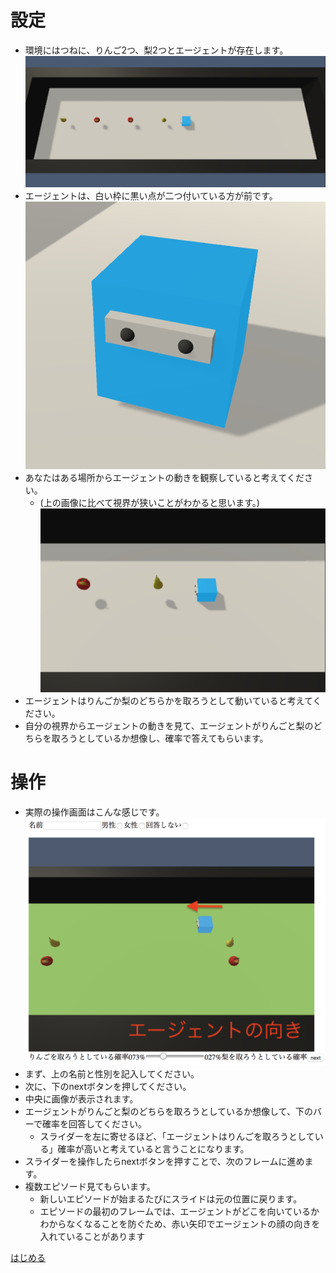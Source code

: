 # 設定
- 環境にはつねに、りんご2つ、梨2つとエージェントが存在します。
![環境全体](imgs/whole.png)
- エージェントは、白い枠に黒い点が二つ付いている方が前です。
![エージェント](imgs/agent.png)
- あなたはある場所からエージェントの動きを観察していると考えてください。
  - (上の画像に比べて視界が狭いことがわかると思います。)
![あなたの視界](imgs/human-perspective.png)
- エージェントはりんごか梨のどちらかを取ろうとして動いていると考えてください。
- 自分の視界からエージェントの動きを見て、エージェントがりんごと梨のどちらを取ろうとしているか想像し、確率で答えてもらいます。

# 操作
- 実際の操作画面はこんな感じです。
![操作画面](imgs/zentai.png)
- まず、上の名前と性別を記入してください。
- 次に、下のnextボタンを押してください。
- 中央に画像が表示されます。
- エージェントがりんごと梨のどちらを取ろうとしているか想像して、下のバーで確率を回答してください。
  - スライダーを左に寄せるほど、「エージェントはりんごを取ろうとしている」確率が高いと考えていると言うことになります。
- スライダーを操作したらnextボタンを押すことで、次のフレームに進めます。
- 複数エピソード見てもらいます。
  - 新しいエピソードが始まるたびにスライドは元の位置に戻ります。
  - エピソードの最初のフレームでは、エージェントがどこを向いているかわからなくなることを防ぐため、赤い矢印でエージェントの顔の向きを入れていることがあります

[はじめる](test2.html)
